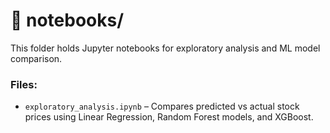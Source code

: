 # 📂 notebooks/

This folder holds Jupyter notebooks for exploratory analysis and ML model comparison.

### Files:
- `exploratory_analysis.ipynb` – Compares predicted vs actual stock prices using Linear Regression, Random Forest models, and XGBoost.